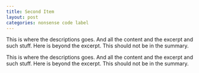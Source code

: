 ```yaml
---
title: Second Item
layout: post
categories: nonsense code label
---
```


This is where the descriptions goes. And all the content and the excerpt and such stuff. Here is beyond the excerpt. This should not be in the summary.

This is where the descriptions goes. And all the content and the excerpt and such stuff. Here is beyond the excerpt. This should not be in the summary.